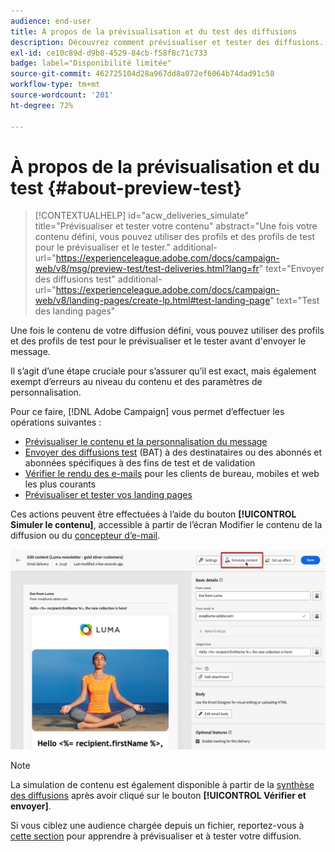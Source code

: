 ```yaml
---
audience: end-user
title: À propos de la prévisualisation et du test des diffusions
description: Découvrez comment prévisualiser et tester des diffusions.
exl-id: ce10c89d-d9b8-4529-84cb-f58f8c71c733
badge: label="Disponibilité limitée"
source-git-commit: 462725104d28a967dd8a072ef6064b74dad91c58
workflow-type: tm+mt
source-wordcount: '201'
ht-degree: 72%

---
```


# À propos de la prévisualisation et du test {#about-preview-test}

>[!CONTEXTUALHELP]
>id="acw_deliveries_simulate"
>title="Prévisualiser et tester votre contenu"
>abstract="Une fois votre contenu défini, vous pouvez utiliser des profils et des profils de test pour le prévisualiser et le tester."
>additional-url="https://experienceleague.adobe.com/docs/campaign-web/v8/msg/preview-test/test-deliveries.html?lang=fr" text="Envoyer des diffusions test"
>additional-url="https://experienceleague.adobe.com/docs/campaign-web/v8/landing-pages/create-lp.html#test-landing-page" text="Test des landing pages"

Une fois le contenu de votre diffusion défini, vous pouvez utiliser des profils et des profils de test pour le prévisualiser et le tester avant d&#39;envoyer le message.

Il s’agit d’une étape cruciale pour s’assurer qu’il est exact, mais également exempt d’erreurs au niveau du contenu et des paramètres de personnalisation.

Pour ce faire, [!DNL Adobe Campaign] vous permet d’effectuer les opérations suivantes :

* [Prévisualiser le contenu et la personnalisation du message](preview-content.md)
* [Envoyer des diffusions test](test-deliveries.md) (BAT) à des destinataires ou des abonnés et abonnées spécifiques à des fins de test et de validation
* [Vérifier le rendu des e-mails](email-rendering.md) pour les clients de bureau, mobiles et web les plus courants
* [Prévisualiser et tester vos landing pages](../landing-pages/create-lp.md#test-landing-page)

Ces actions peuvent être effectuées à l’aide du bouton **[!UICONTROL Simuler le contenu]**, accessible à partir de l’écran Modifier le contenu de la diffusion ou du [concepteur d’e-mail](../email/get-started-email-designer.md).

![](assets/simulate-button.png)

>[!NOTE]
>
>La simulation de contenu est également disponible à partir de la [synthèse des diffusions](../monitor/prepare-send.md) après avoir cliqué sur le bouton **[!UICONTROL Vérifier et envoyer]**.
>
>Si vous ciblez une audience chargée depuis un fichier, reportez-vous à [cette section](../audience/file-audience.md#preview--test-your-email-test) pour apprendre à prévisualiser et à tester votre diffusion.
